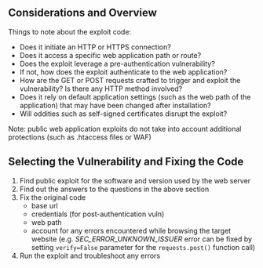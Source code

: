 ## Considerations and Overview

Things to note about the exploit code:
- Does it initiate an HTTP or HTTPS connection?
- Does it access a specific web application path or route?
- Does the exploit leverage a pre-authentication vulnerability?
- If not, how does the exploit authenticate to the web application?
- How are the GET or POST requests crafted to trigger and exploit the vulnerability? Is there any HTTP method involved?
- Does it rely on default application settings (such as the web path of the application) that may have been changed after installation?
- Will oddities such as self-signed certificates disrupt the exploit?

Note: public web application exploits do not take into account additional protections (such as .htaccess files or WAF)

## Selecting the Vulnerability and Fixing the Code

1. Find public exploit for the software and version used by the web server
2. Find out the answers to the questions in the above section
3. Fix the original code
	- base url
	- credentials (for post-authentication vuln)
	- web path
	- account for any errors encountered while browsing the target website (e.g. *SEC_ERROR_UNKNOWN_ISSUER* error can be fixed by setting `verify=False` parameter for the `requests.post()` function call)
4. Run the exploit and troubleshoot any errors